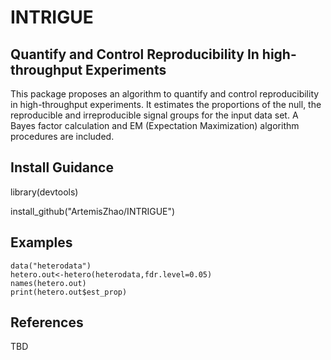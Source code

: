 # INTRIGUE
## Quantify and Control Reproducibility In high-throughput Experiments
This package proposes an algorithm to quantify and control reproducibility in high-throughput experiments. It estimates the proportions of the null, the reproducible and irreproducible signal groups for the input data set. A Bayes factor calculation and EM (Expectation Maximization) algorithm procedures are included.

## Install Guidance
library(devtools)

install_github("ArtemisZhao/INTRIGUE")

## Examples
```{r}
data("heterodata")
hetero.out<-hetero(heterodata,fdr.level=0.05)
names(hetero.out)
print(hetero.out$est_prop)
```

## References
TBD
